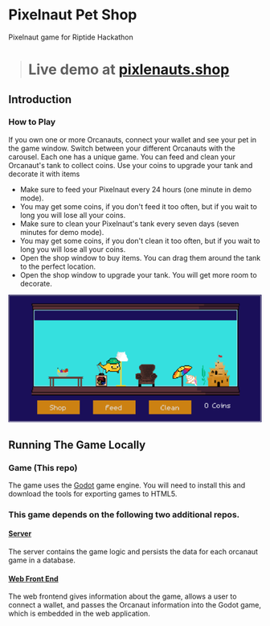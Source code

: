 # Pixelnaut Pet Shop
Pixelnaut game for Riptide Hackathon

> # Live demo at **[pixlenauts.shop](https://pixelnauts.shop)**

## Introduction
### How to Play
If you own one or more Orcanauts, connect your wallet and see your pet in the game window.
Switch between your different Orcanauts with the carousel.
Each one has a unique game. You can feed and clean your Orcanaut's tank to collect coins.
Use your coins to upgrade your tank and decorate it with items
- Make sure to feed your Pixelnaut every 24 hours (one minute in demo mode).
- You may get some coins, if you don't feed it too often, but if you wait to long you will lose all your coins.</li>
- Make sure to clean your Pixelnaut's tank every seven days (seven minutes for demo mode).
- You may get some coins, if you don't clean it too often, but if you wait to long you will lose all your coins.</li>
- Open the shop window to buy items. You can drag them around the tank to the perfect location.</li>
- Open the shop window to upgrade your tank. You will get more room to decorate.</li></ul></div>

![Pixelnaut Pet Shop Screenshop](petshop.png)

## Running The Game Locally


### Game (This repo)
The game uses the [Godot](https://godotengine.org/) game engine. You will need to 
install this and download the tools for exporting games to HTML5.

### This game depends on the following two additional repos.

#### [Server](https://github.com/Baloguna16/pixelnaut-game-server) 

The server contains the game logic and persists the data for each orcanaut game in a database.

#### [Web Front End](https://github.com/fuzzyyeti/pixelnaut-riptide)
The web frontend gives information about the game, allows a user to connect a wallet, 
and passes the Orcanaut information into the Godot game, which is embedded in the web application.
